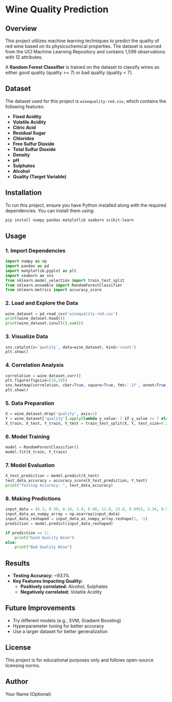 # Wine Quality Prediction

## Overview
This project utilizes machine learning techniques to predict the quality of red wine based on its physicochemical properties. The dataset is sourced from the UCI Machine Learning Repository and contains 1,599 observations with 12 attributes.

A **Random Forest Classifier** is trained on the dataset to classify wines as either good quality (quality >= 7) or bad quality (quality < 7).

## Dataset
The dataset used for this project is `winequality-red.csv`, which contains the following features:

- **Fixed Acidity**
- **Volatile Acidity**
- **Citric Acid**
- **Residual Sugar**
- **Chlorides**
- **Free Sulfur Dioxide**
- **Total Sulfur Dioxide**
- **Density**
- **pH**
- **Sulphates**
- **Alcohol**
- **Quality (Target Variable)**

## Installation
To run this project, ensure you have Python installed along with the required dependencies. You can install them using:

```bash
pip install numpy pandas matplotlib seaborn scikit-learn
```

## Usage
### 1. Import Dependencies
```python
import numpy as np
import pandas as pd
import matplotlib.pyplot as plt
import seaborn as sns
from sklearn.model_selection import train_test_split
from sklearn.ensemble import RandomForestClassifier
from sklearn.metrics import accuracy_score
```

### 2. Load and Explore the Data
```python
wine_dataset = pd.read_csv('winequality-red.csv')
print(wine_dataset.head())
print(wine_dataset.isnull().sum())
```

### 3. Visualize Data
```python
sns.catplot(x='quality', data=wine_dataset, kind='count')
plt.show()
```

### 4. Correlation Analysis
```python
correlation = wine_dataset.corr()
plt.figure(figsize=(10,10))
sns.heatmap(correlation, cbar=True, square=True, fmt='.1f', annot=True, cmap='Blues')
plt.show()
```

### 5. Data Preparation
```python
X = wine_dataset.drop('quality', axis=1)
Y = wine_dataset['quality'].apply(lambda y_value: 1 if y_value >= 7 else 0)
X_train, X_test, Y_train, Y_test = train_test_split(X, Y, test_size=0.2, random_state=3)
```

### 6. Model Training
```python
model = RandomForestClassifier()
model.fit(X_train, Y_train)
```

### 7. Model Evaluation
```python
X_test_prediction = model.predict(X_test)
test_data_accuracy = accuracy_score(X_test_prediction, Y_test)
print("Testing Accuracy: ", test_data_accuracy)
```

### 8. Making Predictions
```python
input_data = (6.3, 0.39, 0.16, 1.4, 0.08, 11.0, 23.0, 0.9955, 3.34, 0.56, 9.3)
input_data_as_numpy_array = np.asarray(input_data)
input_data_reshaped = input_data_as_numpy_array.reshape(1, -1)
prediction = model.predict(input_data_reshaped)

if prediction == 1:
    print("Good Quality Wine")
else:
    print("Bad Quality Wine")
```

## Results
- **Testing Accuracy:** ~93.1%
- **Key Features Impacting Quality:**
  - **Positively correlated:** Alcohol, Sulphates
  - **Negatively correlated:** Volatile Acidity

## Future Improvements
- Try different models (e.g., SVM, Gradient Boosting)
- Hyperparameter tuning for better accuracy
- Use a larger dataset for better generalization

## License
This project is for educational purposes only and follows open-source licensing norms.

## Author
Your Name (Optional)

